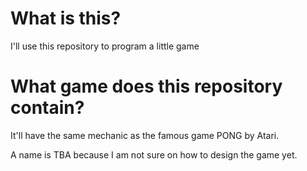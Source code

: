 # What is this?
I'll use this repository to program a little game

# What game does this repository contain?
It'll have the same mechanic as the famous game PONG by Atari.

A name is TBA because I am not sure on how to design the game yet.
